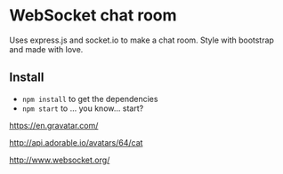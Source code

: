 # WebSocket chat room
Uses express.js and socket.io to make a chat room. Style with bootstrap and made with love.

## Install

- `npm install` to get the dependencies
- `npm start` to ... you know... start?

https://en.gravatar.com/

http://api.adorable.io/avatars/64/cat

http://www.websocket.org/
